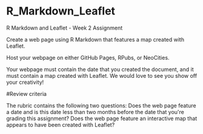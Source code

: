 # R_Markdown_Leaflet
R Markdown and Leaflet - Week 2 Assignment


Create a web page using R Markdown that features a map created with Leaflet.

Host your webpage on either GitHub Pages, RPubs, or NeoCities.

Your webpage must contain the date that you created the document, and it must contain a map created with Leaflet. We would love to see you show off your creativity!

#Review criteria

The rubric contains the following two questions:
Does the web page feature a date and is this date less than two months before the date that you're grading this assignment?
Does the web page feature an interactive map that appears to have been created with Leaflet?
